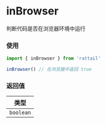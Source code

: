 # inBrowser

判断代码是否在浏览器环境中运行

### 使用

```ts
import { inBrowser } from 'rattail'

inBrowser() // 在浏览器中返回 true
```

### 返回值

|   类型    |
| :-------: |
| `boolean` |
